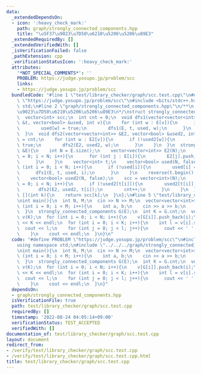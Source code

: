 ```yaml
---
data:
  _extendedDependsOn:
  - icon: ':heavy_check_mark:'
    path: graph/strongly_connected_components.hpp
    title: "\u5F37\u9023\u7D50\u6210\u5206\u5206\u89E3"
  _extendedRequiredBy: []
  _extendedVerifiedWith: []
  _isVerificationFailed: false
  _pathExtension: cpp
  _verificationStatusIcon: ':heavy_check_mark:'
  attributes:
    '*NOT_SPECIAL_COMMENTS*': ''
    PROBLEM: https://judge.yosupo.jp/problem/scc
    links:
    - https://judge.yosupo.jp/problem/scc
  bundledCode: "#line 1 \"test/library_checker/graph/scc.test.cpp\"\n#define PROBLEM\
    \ \"https://judge.yosupo.jp/problem/scc\"\n#include <bits/stdc++.h>\nusing namespace\
    \ std;\n#line 2 \"graph/strongly_connected_components.hpp\"\n/**\n * @brief \u5F37\
    \u9023\u7D50\u6210\u5206\u5206\u89E3\n*/\nstruct strongly_connected_components{\n\
    \  vector<int> scc;\n  int cnt = 0;\n  void dfs1(vector<vector<int>> &E, vector<int>\
    \ &t, vector<bool> &used, int v){\n    for (int w : E[v]){\n      if (!used[w]){\n\
    \        used[w] = true;\n        dfs1(E, t, used, w);\n      }\n    }\n    t.push_back(v);\n\
    \  }\n  void dfs2(vector<vector<int>> &E2, vector<bool> &used2, int v){\n    scc[v]\
    \ = cnt;\n    for (int w : E2[v]){\n      if (!used2[w]){\n        used2[w] =\
    \ true;\n        dfs2(E2, used2, w);\n      }\n    }\n  }\n  strongly_connected_components(vector<vector<int>>\
    \ &E){\n    int N = E.size();\n    vector<vector<int>> E2(N);\n    for (int i\
    \ = 0; i < N; i++){\n      for (int j : E[i]){\n        E2[j].push_back(i);\n\
    \      }\n    }\n    vector<int> t;\n    vector<bool> used(N, false);\n    for\
    \ (int i = 0; i < N; i++){\n      if (!used[i]){\n        used[i] = true;\n  \
    \      dfs1(E, t, used, i);\n      }\n    }\n    reverse(t.begin(), t.end());\n\
    \    vector<bool> used2(N, false);\n    scc = vector<int>(N);\n    for (int i\
    \ = 0; i < N; i++){\n      if (!used2[t[i]]){\n        used2[t[i]] = true;\n \
    \       dfs2(E2, used2, t[i]);\n        cnt++;\n      }\n    }\n  }\n  int operator\
    \ [](int k){\n    return scc[k];\n  }\n};\n#line 5 \"test/library_checker/graph/scc.test.cpp\"\
    \nint main(){\n  int N, M;\n  cin >> N >> M;\n  vector<vector<int>> E(N);\n  for\
    \ (int i = 0; i < M; i++){\n    int a, b;\n    cin >> a >> b;\n    E[a].push_back(b);\n\
    \  }\n  strongly_connected_components G(E);\n  int K = G.cnt;\n  vector<vector<int>>\
    \ v(K);\n  for (int i = 0; i < N; i++){\n    v[G[i]].push_back(i);\n  }\n  cout\
    \ << K << endl;\n  for (int i = 0; i < K; i++){\n    int l = v[i].size();\n  \
    \  cout << l;\n    for (int j = 0; j < l; j++){\n      cout << ' ' << v[i][j];\n\
    \    }\n    cout << endl;\n  }\n}\n"
  code: "#define PROBLEM \"https://judge.yosupo.jp/problem/scc\"\n#include <bits/stdc++.h>\n\
    using namespace std;\n#include \"../../../graph/strongly_connected_components.hpp\"\
    \nint main(){\n  int N, M;\n  cin >> N >> M;\n  vector<vector<int>> E(N);\n  for\
    \ (int i = 0; i < M; i++){\n    int a, b;\n    cin >> a >> b;\n    E[a].push_back(b);\n\
    \  }\n  strongly_connected_components G(E);\n  int K = G.cnt;\n  vector<vector<int>>\
    \ v(K);\n  for (int i = 0; i < N; i++){\n    v[G[i]].push_back(i);\n  }\n  cout\
    \ << K << endl;\n  for (int i = 0; i < K; i++){\n    int l = v[i].size();\n  \
    \  cout << l;\n    for (int j = 0; j < l; j++){\n      cout << ' ' << v[i][j];\n\
    \    }\n    cout << endl;\n  }\n}"
  dependsOn:
  - graph/strongly_connected_components.hpp
  isVerificationFile: true
  path: test/library_checker/graph/scc.test.cpp
  requiredBy: []
  timestamp: '2022-08-24 04:05:14+09:00'
  verificationStatus: TEST_ACCEPTED
  verifiedWith: []
documentation_of: test/library_checker/graph/scc.test.cpp
layout: document
redirect_from:
- /verify/test/library_checker/graph/scc.test.cpp
- /verify/test/library_checker/graph/scc.test.cpp.html
title: test/library_checker/graph/scc.test.cpp
---
```

